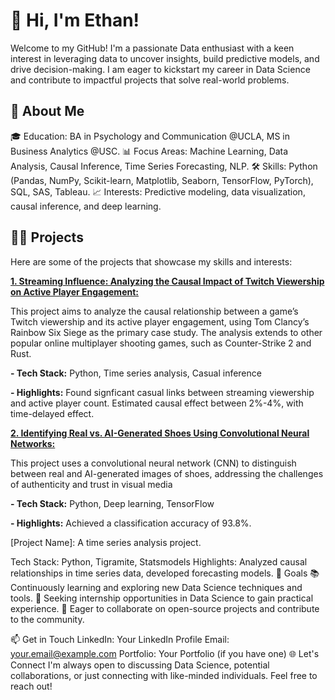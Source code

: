 # 👋 Hi, I'm Ethan!
Welcome to my GitHub! I'm a passionate Data enthusiast with a keen interest in leveraging data to uncover insights, build predictive models, and drive decision-making. I am eager to kickstart my career in Data Science and contribute to impactful projects that solve real-world problems.

## 🌟 About Me
🎓 Education: BA in Psychology and Communication @UCLA, MS in Business Analytics @USC.
📊 Focus Areas: Machine Learning, Data Analysis, Causal Inference, Time Series Forecasting, NLP.
🛠️ Skills: Python (Pandas, NumPy, Scikit-learn, Matplotlib, Seaborn, TensorFlow, PyTorch), SQL, SAS, Tableau.
📈 Interests: Predictive modeling, data visualization, causal inference, and deep learning.

## 🧑‍💻 Projects
Here are some of the projects that showcase my skills and interests:

[**1. Streaming Influence: Analyzing the Causal Impact of Twitch Viewership on Active Player Engagement:**](https://github.com/sputnik-h/streaming-influence-on-game-popularity)

This project aims to analyze the causal relationship between a game’s Twitch viewership and its active player engagement, using Tom Clancy’s Rainbow Six Siege as the primary case study. The analysis extends to other popular online multiplayer shooting games, such as Counter-Strike 2 and Rust.

**- Tech Stack:** Python, Time series analysis, Casual inference

**- Highlights:** Found signficant casual links between streaming viewership and active player count. Estimated causal effect between 2%-4%, with time-delayed effect.

[**2. Identifying Real vs. AI-Generated Shoes Using Convolutional Neural Networks:**](https://github.com/sputnik-h/fake-vs-real-images)

This project uses a convolutional neural network (CNN) to distinguish between real and AI-generated images of shoes, addressing the challenges of authenticity and trust in visual media

**- Tech Stack:** Python, Deep learning, TensorFlow 

**- Highlights:** Achieved a classification accuracy of 93.8%.

[Project Name]: A time series analysis project.

Tech Stack: Python, Tigramite, Statsmodels
Highlights: Analyzed causal relationships in time series data, developed forecasting models.
🚀 Goals
📚 Continuously learning and exploring new Data Science techniques and tools.
🏢 Seeking internship opportunities in Data Science to gain practical experience.
🤝 Eager to collaborate on open-source projects and contribute to the community.

📫 Get in Touch
LinkedIn: Your LinkedIn Profile
Email: your.email@example.com
Portfolio: Your Portfolio (if you have one)
🌐 Let's Connect
I'm always open to discussing Data Science, potential collaborations, or just connecting with like-minded individuals. Feel free to reach out!
